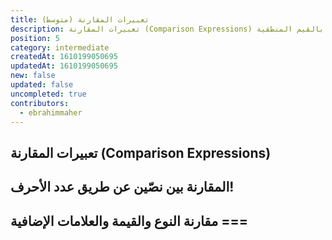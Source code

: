 ```yaml
---
title: تعبيرات المقارنة (متوسط)
description: تعبيرات المقارنة (Comparison Expressions) هي نوع من التعبييرات مختص بالقيم المنطقية (true, false)
position: 5
category: intermediate
createdAt: 1610199050695
updatedAt: 1610199050695
new: false
updated: false
uncompleted: true
contributors:
  - ebrahimmaher
---
```


## تعبيرات المقارنة (Comparison Expressions)


## المقارنة بين نصّين عن طريق عدد اﻷحرف!

## مقارنة النوع والقيمة والعلامات اﻹضافية ===
